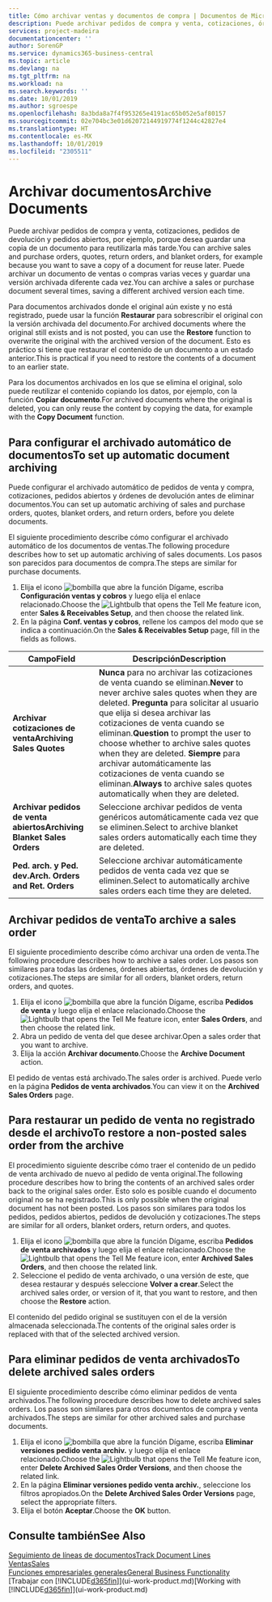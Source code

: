 ```yaml
---
title: Cómo archivar ventas y documentos de compra | Documentos de Microsoft
description: Puede archivar pedidos de compra y venta, cotizaciones, órdenes de devolución y órdenes abiertas, y puede usar el documento archivado para recrear el documento desde que se archivó.
services: project-madeira
documentationcenter: ''
author: SorenGP
ms.service: dynamics365-business-central
ms.topic: article
ms.devlang: na
ms.tgt_pltfrm: na
ms.workload: na
ms.search.keywords: ''
ms.date: 10/01/2019
ms.author: sgroespe
ms.openlocfilehash: 8a3bda8a7f4f953265e4191ac65b052e5af80157
ms.sourcegitcommit: 02e704bc3e01d62072144919774f1244c42827e4
ms.translationtype: HT
ms.contentlocale: es-MX
ms.lasthandoff: 10/01/2019
ms.locfileid: "2305511"
---
```

# <a name="archive-documents"></a><span data-ttu-id="75fdb-103">Archivar documentos</span><span class="sxs-lookup"><span data-stu-id="75fdb-103">Archive Documents</span></span>
<span data-ttu-id="75fdb-104">Puede archivar pedidos de compra y venta, cotizaciones, pedidos de devolución y pedidos abiertos, por ejemplo, porque desea guardar una copia de un documento para reutilizarla más tarde.</span><span class="sxs-lookup"><span data-stu-id="75fdb-104">You can archive sales and purchase orders, quotes, return orders, and blanket orders, for example because you want to save a copy of a document for reuse later.</span></span> <span data-ttu-id="75fdb-105">Puede archivar un documento de ventas o compras varias veces y guardar una versión archivada diferente cada vez.</span><span class="sxs-lookup"><span data-stu-id="75fdb-105">You can archive a sales or purchase document several times, saving a different archived version each time.</span></span>

<span data-ttu-id="75fdb-106">Para documentos archivados donde el original aún existe y no está registrado, puede usar la función **Restaurar** para sobrescribir el original con la versión archivada del documento.</span><span class="sxs-lookup"><span data-stu-id="75fdb-106">For archived documents where the original still exists and is not posted, you can use the **Restore** function to overwrite the original with the archived version of the document.</span></span> <span data-ttu-id="75fdb-107">Esto es práctico si tiene que restaurar el contenido de un documento a un estado anterior.</span><span class="sxs-lookup"><span data-stu-id="75fdb-107">This is practical if you need to restore the contents of a document to an earlier state.</span></span>

<span data-ttu-id="75fdb-108">Para los documentos archivados en los que se elimina el original, solo puede reutilizar el contenido copiando los datos, por ejemplo, con la función **Copiar documento**.</span><span class="sxs-lookup"><span data-stu-id="75fdb-108">For archived documents where the original is deleted, you can only reuse the content by copying the data, for example with the **Copy Document** function.</span></span>   

## <a name="to-set-up-automatic-document-archiving"></a><span data-ttu-id="75fdb-109">Para configurar el archivado automático de documentos</span><span class="sxs-lookup"><span data-stu-id="75fdb-109">To set up automatic document archiving</span></span>  
<span data-ttu-id="75fdb-110">Puede configurar el archivado automático de pedidos de venta y compra, cotizaciones, pedidos abiertos y órdenes de devolución antes de eliminar documentos.</span><span class="sxs-lookup"><span data-stu-id="75fdb-110">You can set up automatic archiving of sales and purchase orders, quotes, blanket orders, and return orders, before you delete documents.</span></span>

<span data-ttu-id="75fdb-111">El siguiente procedimiento describe cómo configurar el archivado automático de los documentos de ventas.</span><span class="sxs-lookup"><span data-stu-id="75fdb-111">The following procedure describes how to set up automatic archiving of sales documents.</span></span> <span data-ttu-id="75fdb-112">Los pasos son parecidos para documentos de compra.</span><span class="sxs-lookup"><span data-stu-id="75fdb-112">The steps are similar for purchase documents.</span></span>
1.  <span data-ttu-id="75fdb-113">Elija el icono ![bombilla que abre la función Dígame](media/ui-search/search_small.png "Dígame que desea hacer"), escriba **Configuración ventas y cobros** y luego elija el enlace relacionado.</span><span class="sxs-lookup"><span data-stu-id="75fdb-113">Choose the ![Lightbulb that opens the Tell Me feature](media/ui-search/search_small.png "Tell me what you want to do") icon, enter **Sales & Receivables Setup**, and then choose the related link.</span></span>
2. <span data-ttu-id="75fdb-114">En la página **Conf. ventas y cobros**, rellene los campos del modo que se indica a continuación.</span><span class="sxs-lookup"><span data-stu-id="75fdb-114">On the **Sales & Receivables Setup** page, fill in the fields as follows.</span></span>

|<span data-ttu-id="75fdb-115">Campo</span><span class="sxs-lookup"><span data-stu-id="75fdb-115">Field</span></span>|<span data-ttu-id="75fdb-116">Descripción</span><span class="sxs-lookup"><span data-stu-id="75fdb-116">Description</span></span>|
|-----|-----------|
|<span data-ttu-id="75fdb-117">**Archivar cotizaciones de venta**</span><span class="sxs-lookup"><span data-stu-id="75fdb-117">**Archiving Sales Quotes**</span></span>|<span data-ttu-id="75fdb-118">**Nunca** para no archivar las cotizaciones de venta cuando se eliminan.</span><span class="sxs-lookup"><span data-stu-id="75fdb-118">**Never** to never archive sales quotes when they are deleted.</span></span> <span data-ttu-id="75fdb-119">**Pregunta** para solicitar al usuario que elija si desea archivar las cotizaciones de venta cuando se eliminan.</span><span class="sxs-lookup"><span data-stu-id="75fdb-119">**Question** to prompt the user to choose whether to archive sales quotes when they are deleted.</span></span> <span data-ttu-id="75fdb-120">**Siempre** para archivar automáticamente las cotizaciones de venta cuando se eliminan.</span><span class="sxs-lookup"><span data-stu-id="75fdb-120">**Always** to archive sales quotes automatically when they are deleted.</span></span>|
|<span data-ttu-id="75fdb-121">**Archivar pedidos de venta abiertos**</span><span class="sxs-lookup"><span data-stu-id="75fdb-121">**Archiving Blanket Sales Orders**</span></span>|<span data-ttu-id="75fdb-122">Seleccione archivar pedidos de venta genéricos automáticamente cada vez que se eliminen.</span><span class="sxs-lookup"><span data-stu-id="75fdb-122">Select to archive blanket sales orders automatically each time they are deleted.</span></span>|
|<span data-ttu-id="75fdb-123">**Ped. arch. y Ped. dev.**</span><span class="sxs-lookup"><span data-stu-id="75fdb-123">**Arch. Orders and Ret. Orders**</span></span>|<span data-ttu-id="75fdb-124">Seleccione archivar automáticamente pedidos de venta cada vez que se eliminen.</span><span class="sxs-lookup"><span data-stu-id="75fdb-124">Select to automatically archive sales orders each time they are deleted.</span></span>|

## <a name="to-archive-a-sales-order"></a><span data-ttu-id="75fdb-125">Archivar pedidos de venta</span><span class="sxs-lookup"><span data-stu-id="75fdb-125">To archive a sales order</span></span>
<span data-ttu-id="75fdb-126">El siguiente procedimiento describe cómo archivar una orden de venta.</span><span class="sxs-lookup"><span data-stu-id="75fdb-126">The following procedure describes how to archive a sales order.</span></span> <span data-ttu-id="75fdb-127">Los pasos son similares para todas las órdenes, órdenes abiertas, órdenes de devolución y cotizaciones.</span><span class="sxs-lookup"><span data-stu-id="75fdb-127">The steps are similar for all orders, blanket orders, return orders, and quotes.</span></span>

1.  <span data-ttu-id="75fdb-128">Elija el icono ![bombilla que abre la función Dígame](media/ui-search/search_small.png "Dígame que desea hacer"), escriba **Pedidos de venta** y luego elija el enlace relacionado.</span><span class="sxs-lookup"><span data-stu-id="75fdb-128">Choose the ![Lightbulb that opens the Tell Me feature](media/ui-search/search_small.png "Tell me what you want to do") icon, enter **Sales Orders**, and then choose the related link.</span></span>  
2.  <span data-ttu-id="75fdb-129">Abra un pedido de venta del que desee archivar.</span><span class="sxs-lookup"><span data-stu-id="75fdb-129">Open a sales order that you want to archive.</span></span>  
3.  <span data-ttu-id="75fdb-130">Elija la acción **Archivar documento**.</span><span class="sxs-lookup"><span data-stu-id="75fdb-130">Choose the **Archive Document** action.</span></span>

<span data-ttu-id="75fdb-131">El pedido de ventas está archivado.</span><span class="sxs-lookup"><span data-stu-id="75fdb-131">The sales order is archived.</span></span> <span data-ttu-id="75fdb-132">Puede verlo en la página **Pedidos de venta archivados**.</span><span class="sxs-lookup"><span data-stu-id="75fdb-132">You can view it on the **Archived Sales Orders** page.</span></span>

## <a name="to-restore-a-non-posted-sales-order-from-the-archive"></a><span data-ttu-id="75fdb-133">Para restaurar un pedido de venta no registrado desde el archivo</span><span class="sxs-lookup"><span data-stu-id="75fdb-133">To restore a non-posted sales order from the archive</span></span>
<span data-ttu-id="75fdb-134">El procedimiento siguiente describe cómo traer el contenido de un pedido de venta archivado de nuevo al pedido de venta original.</span><span class="sxs-lookup"><span data-stu-id="75fdb-134">The following procedure describes how to bring the contents of an archived sales order back to the original sales order.</span></span> <span data-ttu-id="75fdb-135">Esto solo es posible cuando el documento original no se ha registrado.</span><span class="sxs-lookup"><span data-stu-id="75fdb-135">This is only possible when the original document has not been posted.</span></span> <span data-ttu-id="75fdb-136">Los pasos son similares para todos los pedidos, pedidos abiertos, pedidos de devolución y cotizaciones.</span><span class="sxs-lookup"><span data-stu-id="75fdb-136">The steps are similar for all orders, blanket orders, return orders, and quotes.</span></span>

1. <span data-ttu-id="75fdb-137">Elija el icono ![bombilla que abre la función Dígame](media/ui-search/search_small.png "Dígame que desea hacer"), escriba **Pedidos de venta archivados** y luego elija el enlace relacionado.</span><span class="sxs-lookup"><span data-stu-id="75fdb-137">Choose the ![Lightbulb that opens the Tell Me feature](media/ui-search/search_small.png "Tell me what you want to do") icon, enter **Archived Sales Orders**, and then choose the related link.</span></span>
2. <span data-ttu-id="75fdb-138">Seleccione el pedido de venta archivado, o una versión de este, que desea restaurar y después seleccione **Volver a crear**.</span><span class="sxs-lookup"><span data-stu-id="75fdb-138">Select the archived sales order, or version of it, that you want to restore, and then choose the **Restore** action.</span></span>  

<span data-ttu-id="75fdb-139">El contenido del pedido original se sustituyen con el de la versión almacenada seleccionada.</span><span class="sxs-lookup"><span data-stu-id="75fdb-139">The contents of the original sales order is replaced with that of the selected archived version.</span></span>

## <a name="to-delete-archived-sales-orders"></a><span data-ttu-id="75fdb-140">Para eliminar pedidos de venta archivados</span><span class="sxs-lookup"><span data-stu-id="75fdb-140">To delete archived sales orders</span></span>
<span data-ttu-id="75fdb-141">El siguiente procedimiento describe cómo eliminar pedidos de venta archivados.</span><span class="sxs-lookup"><span data-stu-id="75fdb-141">The following procedure describes how to delete archived sales orders.</span></span> <span data-ttu-id="75fdb-142">Los pasos son similares para otros documentos de compra y venta archivados.</span><span class="sxs-lookup"><span data-stu-id="75fdb-142">The steps are similar for other archived sales and purchase documents.</span></span>

1.  <span data-ttu-id="75fdb-143">Elija el icono ![bombilla que abre la función Dígame](media/ui-search/search_small.png "Dígame que desea hacer"), escriba **Eliminar versiones pedido venta archiv.** y luego elija el enlace relacionado.</span><span class="sxs-lookup"><span data-stu-id="75fdb-143">Choose the ![Lightbulb that opens the Tell Me feature](media/ui-search/search_small.png "Tell me what you want to do") icon, enter **Delete Archived Sales Order Versions**, and then choose the related link.</span></span>  
2.  <span data-ttu-id="75fdb-144">En la página **Eliminar versiones pedido venta archiv.**, seleccione los filtros apropiados.</span><span class="sxs-lookup"><span data-stu-id="75fdb-144">On the **Delete Archived Sales Order Versions** page, select the appropriate filters.</span></span>  
3.  <span data-ttu-id="75fdb-145">Elija el botón **Aceptar**.</span><span class="sxs-lookup"><span data-stu-id="75fdb-145">Choose the **OK** button.</span></span>

## <a name="see-also"></a><span data-ttu-id="75fdb-146">Consulte también</span><span class="sxs-lookup"><span data-stu-id="75fdb-146">See Also</span></span>
[<span data-ttu-id="75fdb-147">Seguimiento de líneas de documentos</span><span class="sxs-lookup"><span data-stu-id="75fdb-147">Track Document Lines</span></span>](across-how-to-track-document-lines.md)  
[<span data-ttu-id="75fdb-148">Ventas</span><span class="sxs-lookup"><span data-stu-id="75fdb-148">Sales</span></span>](sales-manage-sales.md)  
[<span data-ttu-id="75fdb-149">Funciones empresariales generales</span><span class="sxs-lookup"><span data-stu-id="75fdb-149">General Business Functionality</span></span>](ui-across-business-areas.md)  
<span data-ttu-id="75fdb-150">[Trabajar con [!INCLUDE[d365fin](includes/d365fin_md.md)]](ui-work-product.md)</span><span class="sxs-lookup"><span data-stu-id="75fdb-150">[Working with [!INCLUDE[d365fin](includes/d365fin_md.md)]](ui-work-product.md)</span></span>
